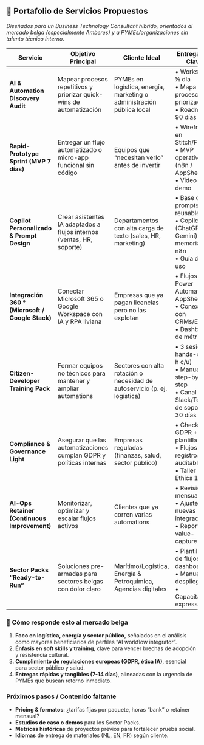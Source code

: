 ## 🌟 Portafolio de Servicios Propuestos
*Diseñados para un Business Technology Consultant híbrido, orientados al mercado belga (especialmente Amberes) y a PYMEs/organizaciones sin talento técnico interno.*

| Servicio | Objetivo Principal | Cliente Ideal | Entregables Clave | Herramientas & Stack | Métrica de Éxito |
| --- | --- | --- | --- | --- | --- |
| **AI & Automation Discovery Audit** | Mapear procesos repetitivos y priorizar quick-wins de automatización | PYMEs en logística, energía, marketing o administración pública local | • Workshop ½ día<br>• Mapa de procesos + priorización<br>• Roadmap 90 días | Miro, n8n scanner, Google Sheets, NotebookLM | % de tiempo manual identificado para eliminar |
| **Rapid-Prototype Sprint (MVP 7 días)** | Entregar un flujo automatizado o micro-app funcional sin código | Equipos que “necesitan verlo” antes de invertir | • Wireframe en Stitch/Figma<br>• MVP operativo (n8n / AppSheet)<br>• Video demo | Google Stitch, Firebase, n8n, ChatGPT | MVP entregado ≤ 7 días y uso real en la 1.ª semana |
| **Copilot Personalizado & Prompt Design** | Crear asistentes IA adaptados a flujos internos (ventas, HR, soporte) | Departamentos con alta carga de texto (sales, HR, marketing) | • Base de prompts reusable<br>• Copilot (ChatGPT / Gemini) con memoria en n8n<br>• Guía de uso | OpenAI, Gemini, Convergence / Manus AI, DeepSeek | Reducción ≥ 30 % del tiempo en tareas de redacción/soporte |
| **Integración 360 ° (Microsoft / Google Stack)** | Conectar Microsoft 365 o Google Workspace con IA y RPA liviana | Empresas que ya pagan licencias pero no las explotan | • Flujos Power Automate o AppSheet<br>• Conexión con CRMs/ERP<br>• Dashboard de métricas | Power Platform, AppSheet, Make, Zapier, n8n | Nº procesos automatizados en producción a 60 días |
| **Citizen-Developer Training Pack** | Formar equipos no técnicos para mantener y ampliar automations | Sectores con alta rotación o necesidad de autoservicio (p. ej. logística) | • 3 sesiones hands-on (2 h c/u)<br>• Manual step-by-step<br>• Canal Slack/Teams de soporte 30 días | NotebookLM, Loom, Power Platform/n8n sandbox | % de participantes que lanzan ≥ 1 flujo propio |
| **Compliance & Governance Light** | Asegurar que las automatizaciones cumplan GDPR y políticas internas | Empresas reguladas (finanzas, salud, sector público) | • Checklist GDPR + plantilla DPIA<br>• Flujos con registros auditables<br>• Taller “AI Ethics 101” | n8n log mode, retention policies, Azure compliance center | Auditoría interna sin findings críticos |
| **AI-Ops Retainer (Continuous Improvement)** | Monitorizar, optimizar y escalar flujos activos | Clientes que ya corren varias automations | • Revisión mensual KPIs<br>• Ajustes y nuevas integraciones<br>• Reporte value-capture | Grafana, Datadog, n8n analytics, Zapier Manager | ROI mensual documentado > 3× inversión retainer |
| **Sector Packs “Ready-to-Run”** | Soluciones pre-armadas para sectores belgas con dolor claro | Marítimo/Logística, Energía & Petroquímica, Agencias digitales | • Plantillas de flujos + dashboards<br>• Manual de despliegue<br>• Capacitación express | Combina servicios 2 + 4 con presets sectoriales | Tiempo de puesta en marcha ≤ 14 días |

### 🔑 Cómo responde esto al mercado belga
1. **Foco en logística, energía y sector público**, señalados en el análisis como mayores beneficiarios de perfiles “AI workflow integrator”.  
2. **Énfasis en soft skills y training**, clave para vencer brechas de adopción y resistencia cultural.  
3. **Cumplimiento de regulaciones europeas (GDPR, ética IA)**, esencial para sector público y salud.  
4. **Entregas rápidas y tangibles (7-14 días)**, alineadas con la urgencia de PYMEs que buscan retorno inmediato.

### Próximos pasos / Contenido faltante
- **Pricing & formatos**: ¿tarifas fijas por paquete, horas “bank” o retainer mensual?  
- **Estudios de caso o demos** para los Sector Packs.  
- **Métricas históricas** de proyectos previos para fortalecer prueba social.  
- **Idiomas** de entrega de materiales (NL, EN, FR) según cliente.
